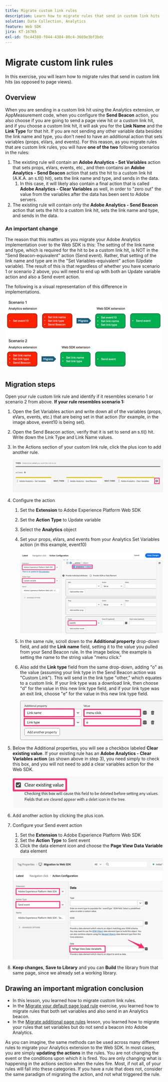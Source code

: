 ```yaml
---
title: Migrate custom link rules
description: Learn how to migrate rules that send in custom link hits (as opposed to page views).
solution: Data Collection, Analytics
feature: Web SDK
jira: KT-16765
exl-id: fbc44388-f044-4384-80c4-3669e3bf3bdc
---
```

# Migrate custom link rules

In this exercise, you will learn how to migrate rules that send in custom link hits (as opposed to page views).

## Overview

When you are sending in a custom link hit using the Analytics extension, or AppMeasurement code, when you configure the **Send Beacon** action, you also choose if you are going to send a page view hit or a custom link hit, and if you choose a custom link hit, it will ask you for the **Link Name** and the **Link Type** for that hit. If you are not sending any other variable data besides the link name and type, you don't need to have an additional action that sets variables (props, eVars, and events).
For this reason, as you migrate rules that are custom link rules, you will have **one of the two** following scenarios in the rules:

1. The existing rule will contain an **Adobe Analytics - Set Variables** action that sets props, eVars, events, etc., and then contains an **Adobe Analytics - Send Beacon** action that sets the hit to a custom link hit (A.K.A. an s.tl() hit), sets the link name and type, and sends in the data.
    1. In  this case, it will likely also contain a final action that is called **Adobe Analytics - Clear Variables** as well, in order to "zero out" the value from the variables after the data has been sent to Adobe servers.
1. The existing rule will contain only the **Adobe Analytics - Send Beacon** action that sets the hit to a custom link hit, sets the link name and type, and sends in the data.

### An important change

The reason that this matters as you migrate your Adobe Analytics implementation over to the Web SDK is this:
The setting of the link name and type, which is required for the hit to be a custom link hit, is NOT in the "Send Beacon-equivalent" action (Send event). Rather, that setting of the link name and type are in the "Set Variables-equivalent" action (Update variable).
The result of this is that regardless of whether you have scenario 1 or scenario 2 above, you will need to end up with both an Update variable action and also a Send event action.

The following is a visual representation of this difference in implementations.

![Migrate custom link rules](assets/migrate-custom-link-rule-2.jpg)

## Migration steps

Open your rule custom link rule and identify if it resembles scenario 1 or scenario 2 from above.
**If your rule resembles scenario 1:**

1. Open the Set Variables action and write down all of the variables (props, eVars, events, etc.) that are being set in that action (for example, in the image above, event10 is being set).
1. Open the Send Beacon action, verify that it is set to send an s.tl() hit. Write down the Link Type and Link Name values.
1. In the Actions section of your custom link rule, click the plus icon to add another rule.
    
    ![Add a new action](assets/add-new-action-3.jpg)
    
1. Configure the action
    1. Set the **Extension** to Adobe Experience Platform Web SDK
    1. Set the **Action Type** to Update variable
    1. Select the **Analytics** object
    1. Set your props, eVars, and events from your Analytics Set Variables action (in this example, event10)
        
        ![Set variables to migrate](assets/set-variables-to-migrate.jpg)

    1. In the same rule, scroll down to the **Additional property** drop-down field, and add the **Link name** field, setting it to the value you pulled from your Send Beacon rule. In the image below, the example is setting the name to the string value "menu click."
    1. Also add the **Link type** field from the same drop-down, adding "o" as the value (assuming your link type in the Send Beacon action was "Custom Link"). This will send in the link type "other," which equates to a custom link. If your link type was a download link, then choose "d" for the value in this new link type field, and if your link type was an exit link, choose "e" for the value in this new link type field.

        ![Link name and type](assets/link-name-and-type.jpg)

1. Below the Additional properties, you will see a checkbox labeled **Clear existing value**. If your existing rule has an **Adobe Analytics - Clear Variables action** (as shown above in step 3), you need simply to check this box, and you will not need to add a clear variables action for the Web SDK.

    ![clear vars](assets/clear-existing-value.jpg)

1. Add another action by clicking the plus icon.
1. Configure your Send event action
    1. Set the **Extension** to Adobe Experience Platform Web SDK
    1. Set the **Action Type** to Sent event
    1. Click the data element icon and choose the **Page View Data Variable** data element 

    ![Configure the send event](assets/configure-send-event.jpg)

1. **Keep changes**, **Save to Library** and you can **Build** the library from that same page, since we already set a working library.

## Drawing an important migration conclusion

* In this lesson, you learned how to migrate custom link rules.
* In the [Migrate your default page load rule](migrate-your-default-page-load-rule.md) exercise, you learned how to migrate rules that both set variables and also send in an Analytics beacon.
* In the [Migrate additional page rules](migrate-additional-page-rules.md) lesson, you learned how to migrate your rules that set variables but do not send a beacon into Adobe Analytics.

As you can imagine, the same methods can be used across many different rules to migrate your Analytics extension to the Web SDK.
In  most cases, you are simply **updating the actions** in the rules. You are not changing the event or the conditions upon which it is fired. You are only changing what is happening in the actions section when the rules fire.
Most, if not all, of your rules will fall into these categories. If you have a rule that does not, consider the same paradigm of migrating the action, and not what triggered the rule.
